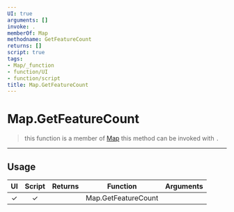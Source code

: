 ```yaml
---
UI: true
arguments: []
invoke: .
memberOf: Map
methodname: GetFeatureCount
returns: []
script: true
tags:
- Map/_function
- function/UI
- function/script
title: Map.GetFeatureCount
---
```

# Map.GetFeatureCount
> this function is a member of [Map](civ-6/lua/Map.md)
> this method can be invoked with `.`
-----
## Usage
|  UI | Script | Returns | Function | Arguments |
|:---:|:------:|-------:|:--------:|:---------|
|✓|✓||Map.GetFeatureCount||
